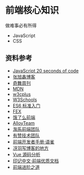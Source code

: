 # 前端核心知识

做难事必有所得

- JavaScript
- CSS

## 资料参考

- [JavaScript 20 seconds of code](https://www.30secondsofcode.org/js/p/1)
- [张旭鑫博客](https://www.zhangxinxu.com/wordpress/)
- [奇舞周刊](https://weekly.75team.com/)
- [MDN](https://developer.mozilla.org/zh-CN/docs/Web/JavaScript/Language_Resources)
- [w3cplus](https://www.w3cplus.com/JavaScript)
- [W3Schools](https://www.w3schools.com/)
- [ES6 标准入门](https://www.w3schools.com/)
- [FEX](http://fex.baidu.com/)
- [饿了么前端](https://zhuanlan.zhihu.com/ElemeFE)
- [AlloyTeam](http://www.alloyteam.com/webdevelop/)
- [淘系前端团队](https://fed.taobao.org/blogs/?spm=taofed.homepage.header.3.7eab5ac83jWePC)
- [有赞技术团队](https://tech.youzan.com/tag/front-end/page/7/)
- [前端开发者手册·语雀](https://www.yuque.com/ysfe/ykx/fedhb)
- [冴羽写博客的地方](https://github.com/mqyqingfeng/Blog)
- [Vue 源码分析](https://github.com/liutao/vue2.0-source)
- [印记中文·前端优质文档](https://docschina.org/)
- [前端进阶之道](https://yuchengkai.cn/docs/frontend/)

